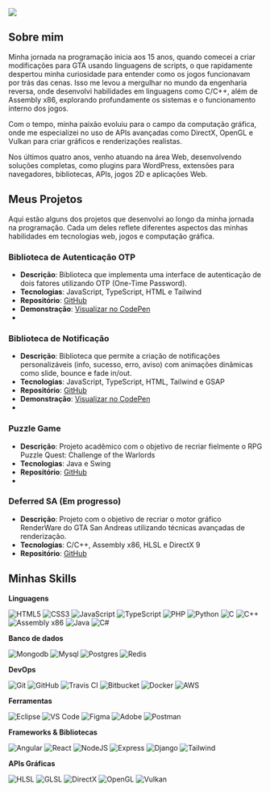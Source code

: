 ![](https://komarev.com/ghpvc/?username=jeffoliveira977&color=006bed)

## Sobre mim

Minha jornada na programação inicia aos 15 anos, quando comecei a criar modificações para GTA usando linguagens de scripts, o que rapidamente despertou minha curiosidade para entender como os jogos funcionavam por trás das cenas. Isso me levou a mergulhar no mundo da engenharia reversa, onde desenvolvi habilidades em linguagens como C/C++, além de Assembly x86, explorando profundamente os sistemas e o funcionamento interno dos jogos.

Com o tempo, minha paixão evoluiu para o campo da computação gráfica, onde me especializei no uso de APIs avançadas como DirectX, OpenGL e Vulkan para criar gráficos e renderizações realistas.

Nos últimos quatro anos, venho atuando na área Web, desenvolvendo soluções completas, como plugins para WordPress, extensões para navegadores, bibliotecas, APIs, jogos 2D e aplicações Web.

## Meus Projetos
Aqui estão alguns dos projetos que desenvolvi ao longo da minha jornada na programação. Cada um deles reflete diferentes aspectos das minhas habilidades em tecnologias web, jogos e computação gráfica.

### **Biblioteca de Autenticação OTP**
- **Descrição**: Biblioteca que implementa uma interface de autenticação de dois fatores utilizando OTP (One-Time Password).
- **Tecnologias**: JavaScript, TypeScript, HTML e Tailwind
- **Repositório**: [GitHub](https://github.com/jeffoliveira977/OTP-input-system)
- **Demonstração**: [Visualizar no CodePen](https://codepen.io/Ton-Miles/pen/GRPMqGN)
- 
### **Biblioteca de Notificação**
- **Descrição**: Biblioteca que permite a criação de notificações personalizáveis (info, sucesso, erro, aviso) com animações dinâmicas como slide, bounce e fade in/out.
- **Tecnologias**: JavaScript, TypeScript, HTML, Tailwind e GSAP
- **Repositório**: [GitHub](https://github.com/jeffoliveira977/NotifymeJS)
- **Demonstração**: [Visualizar no CodePen](https://codepen.io/Ton-Miles/pen/xxmPYyP)
- 
### **Puzzle Game**
- **Descrição**: Projeto acadêmico com o objetivo de recriar fielmente o RPG Puzzle Quest: Challenge of the Warlords
- **Tecnologias**: Java e Swing
- **Repositório**: [GitHub](https://github.com/jeffoliveira977/Puzzle-Game)
- 
### **Deferred SA (Em progresso)**
- **Descrição**: Projeto com o objetivo de recriar o motor gráfico RenderWare do GTA San Andreas utilizando técnicas avançadas de renderização.
- **Tecnologias**: C/C++, Assembly x86, HLSL e DirectX 9
- **Repositório**: [GitHub](https://github.com/jeffoliveira977/DeferredSA)

## Minhas Skills

**Linguagens**

![HTML5](https://img.shields.io/badge/html5-%23E34F26.svg?style=for-the-badge&logo=html5&logoColor=white)
![CSS3](https://img.shields.io/badge/css3-%231572B6.svg?style=for-the-badge&logo=css3&logoColor=white)
![JavaScript](https://img.shields.io/badge/javascript-%23323330.svg?style=for-the-badge&logo=javascript&logoColor=%23F7DF1E)
![TypeScript](https://img.shields.io/badge/typescript-%23007ACC.svg?style=for-the-badge&logo=typescript&logoColor=white)
![PHP](https://img.shields.io/badge/php-%23777BB4.svg?style=for-the-badge&logo=php&logoColor=white)
![Python](https://img.shields.io/badge/python-%2314354C.svg?style=for-the-badge&logo=python&logoColor=white)
![C](https://img.shields.io/badge/c-%2300599C.svg?style=for-the-badge&logo=c&logoColor=white)
![C++](https://img.shields.io/badge/c++-%2300599C.svg?style=for-the-badge&logo=c%2B%2B&logoColor=white)
![Assembly x86](https://img.shields.io/badge/Assembly_x86-%23A8A8A8.svg?style=for-the-badge&logo=none)
![Java](https://img.shields.io/badge/java-%23ED8B00.svg?style=for-the-badge&logo=java&logoColor=white)
![C#](https://img.shields.io/badge/c%23-%23239120.svg?style=for-the-badge&logo=csharp&logoColor=white)

**Banco de dados** 

![Mongodb](https://img.shields.io/badge/mongodb-%2347A248.svg?style=for-the-badge&logo=mongodb&logoColor=white)
![Mysql](https://img.shields.io/badge/mysql-%2300f.svg?style=for-the-badge&logo=mysql&logoColor=white)
![Postgres](https://img.shields.io/badge/postgres-%23316192.svg?style=for-the-badge&logo=postgresql&logoColor=white)
![Redis](https://img.shields.io/badge/redis-%23DD0031.svg?style=for-the-badge&logo=redis&logoColor=white)

**DevOps**

![Git](https://img.shields.io/badge/git-%23F05033.svg?style=for-the-badge&logo=git&logoColor=white)
![GitHub](https://img.shields.io/badge/github-%23121011.svg?style=for-the-badge&logo=github&logoColor=white)
![Travis CI](https://img.shields.io/badge/travisci-%233EAAAF.svg?style=for-the-badge&logo=travis&logoColor=white)
![Bitbucket](https://img.shields.io/badge/bitbucket-%230047B3.svg?style=for-the-badge&logo=bitbucket&logoColor=white)
![Docker](https://img.shields.io/badge/docker-%230db7ed.svg?style=for-the-badge&logo=docker&logoColor=white)
![AWS](https://img.shields.io/badge/aws-%23232F3E.svg?style=for-the-badge&logo=amazon-aws&logoColor=white)

**Ferramentas**

![Eclipse](https://img.shields.io/badge/eclipse-%232C2255.svg?style=for-the-badge&logo=eclipse&logoColor=white)
![VS Code](https://img.shields.io/badge/VS%20Code-0078d7.svg?style=for-the-badge&logo=visual-studio-code&logoColor=white)
![Figma](https://img.shields.io/badge/figma-%23F24E1E.svg?style=for-the-badge&logo=figma&logoColor=white)
![Adobe](https://img.shields.io/badge/adobe-%23FF0000.svg?style=for-the-badge&logo=adobe&logoColor=white)
![Postman](https://img.shields.io/badge/-Postman-333333?style=flat&logo=postman)

**Frameworks & Bibliotecas**

![Angular](https://img.shields.io/badge/angular-%23DD0031.svg?style=for-the-badge&logo=angular&logoColor=white)
![React](https://img.shields.io/badge/react-%2320232a.svg?style=for-the-badge&logo=react&logoColor=%2361DAFB)
![NodeJS](https://img.shields.io/badge/node.js-6DA55F?style=for-the-badge&logo=node.js&logoColor=white)
![Express](https://img.shields.io/badge/express.js-%23404d59.svg?style=for-the-badge&logo=express&logoColor=%2361DAFB)
![Django](https://img.shields.io/badge/django-%23092E20.svg?style=for-the-badge&logo=django&logoColor=white)
![Tailwind](https://img.shields.io/badge/tailwindcss-%2338B2AC.svg?style=for-the-badge&logo=tailwind-css&logoColor=white)

**APIs Gráficas**

![HLSL](https://img.shields.io/badge/hlsl-%234D4D4D.svg?style=for-the-badge&logo=directx&logoColor=white)
![GLSL](https://img.shields.io/badge/glsl-%23FFA500.svg?style=for-the-badge&logo=opengl&logoColor=white)
![DirectX](https://img.shields.io/badge/directx-%237289DA.svg?style=for-the-badge&logo=directx&logoColor=white)
![OpenGL](https://img.shields.io/badge/opengl-%23FFFFFF.svg?style=for-the-badge&logo=opengl&logoColor=black)
![Vulkan](https://img.shields.io/badge/vulkan-%23AC162C.svg?style=for-the-badge&logo=vulkan&logoColor=white)

